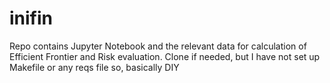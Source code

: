 # inifin

Repo contains Jupyter Notebook and the relevant data for calculation of Efficient Frontier and Risk evaluation.
Clone if needed, but I have not set up Makefile or any reqs file so, basically DIY
